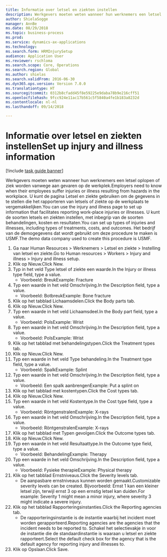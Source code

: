```yaml
--- 
title: Informatie over letsel en ziekten instellen
description: Werkgevers moeten weten wanneer hun werknemers een letsel oplopen of ziek worden vanwege aan gevaren op de werkplek.
author: ShielaSogge
manager: AnnBe
ms.date: 08/29/2018
ms.topic: business-process
ms.prod: 
ms.service: dynamics-ax-applications
ms.technology: 
ms.search.form: HRMInjurySetup
audience: Application User
ms.reviewer: rschloma
ms.search.scope: Core, Operations
ms.search.region: Global
ms.author: shielas
ms.search.validFrom: 2016-06-30
ms.dyn365.ops.version: Version 7.0.0
ms.translationtype: HT
ms.sourcegitcommit: 0312b8cfadd45f8e59225e9daba78b9e216cff51
ms.openlocfilehash: 9fcc924e11ac17b561c5f5840a4fe1b183a8232d
ms.contentlocale: nl-nl
ms.lasthandoff: 09/14/2018

---
```

# <a name="set-up-injury-and-illness-information"></a><span data-ttu-id="51a20-103">Informatie over letsel en ziekten instellen</span><span class="sxs-lookup"><span data-stu-id="51a20-103">Set up injury and illness information</span></span>

[!include [task guide banner](../../includes/task-guide-banner.md)]

<span data-ttu-id="51a20-104">Werkgevers moeten weten wanneer hun werknemers een letsel oplopen of ziek worden vanwege aan gevaren op de werkplek.</span><span class="sxs-lookup"><span data-stu-id="51a20-104">Employers need to know when their employees suffer injuries or illness resulting from hazards in the workplace.</span></span> <span data-ttu-id="51a20-105">U kunt de pagina Letsel en ziekte gebruiken om de gegevens in te stellen die het rapporteren van letsels of ziekte op de werkplaats te vergemakkelijken.</span><span class="sxs-lookup"><span data-stu-id="51a20-105">You can use the injury and illness page to set up information that facilitates reporting work-place injuries or illnesses.</span></span> <span data-ttu-id="51a20-106">U kunt de soorten letsels en ziekten instellen, met inbegrip van de soorten behandelingen, kosten en resultaten.</span><span class="sxs-lookup"><span data-stu-id="51a20-106">You can set up types of injuries and illnesses, including types of treatments, costs, and outcomes.</span></span> <span data-ttu-id="51a20-107">Het bedrijf van de demogegevens dat wordt gebruikt om deze procedure te maken is USMF.</span><span class="sxs-lookup"><span data-stu-id="51a20-107">The demo data company used to create this procedure is USMF.</span></span>

1. <span data-ttu-id="51a20-108">Ga naar Human Resources > Werknemers > Letsel en ziekte > Instelling van letsel en ziekte.</span><span class="sxs-lookup"><span data-stu-id="51a20-108">Go to Human resources > Workers > Injury and illness > Injury and illness setup.</span></span>
2. <span data-ttu-id="51a20-109">Klik op Nieuw.</span><span class="sxs-lookup"><span data-stu-id="51a20-109">Click New.</span></span>
3. <span data-ttu-id="51a20-110">Typ in het veld Type letsel of ziekte een waarde.</span><span class="sxs-lookup"><span data-stu-id="51a20-110">In the Injury or illness type field, type a value.</span></span>
    * <span data-ttu-id="51a20-111">Voorbeeld: Breuk</span><span class="sxs-lookup"><span data-stu-id="51a20-111">Example: Fracture</span></span>  
4. <span data-ttu-id="51a20-112">Typ een waarde in het veld Omschrijving.</span><span class="sxs-lookup"><span data-stu-id="51a20-112">In the Description field, type a value.</span></span>
    * <span data-ttu-id="51a20-113">Voorbeeld: Botbreuk</span><span class="sxs-lookup"><span data-stu-id="51a20-113">Example: Bone fracture</span></span>  
5. <span data-ttu-id="51a20-114">Klik op het tabblad Lichaamsdelen.</span><span class="sxs-lookup"><span data-stu-id="51a20-114">Click the Body parts tab.</span></span>
6. <span data-ttu-id="51a20-115">Klik op Nieuw.</span><span class="sxs-lookup"><span data-stu-id="51a20-115">Click New.</span></span>
7. <span data-ttu-id="51a20-116">Typ een waarde in het veld Lichaamsdeel.</span><span class="sxs-lookup"><span data-stu-id="51a20-116">In the Body part field, type a value.</span></span>
    * <span data-ttu-id="51a20-117">Voorbeeld: Pols</span><span class="sxs-lookup"><span data-stu-id="51a20-117">Example: Wrist</span></span>  
8. <span data-ttu-id="51a20-118">Typ een waarde in het veld Omschrijving.</span><span class="sxs-lookup"><span data-stu-id="51a20-118">In the Description field, type a value.</span></span>
    * <span data-ttu-id="51a20-119">Voorbeeld: Pols</span><span class="sxs-lookup"><span data-stu-id="51a20-119">Example: Wrist</span></span>  
9. <span data-ttu-id="51a20-120">Klik op het tabblad met behandelingstypen.</span><span class="sxs-lookup"><span data-stu-id="51a20-120">Click the Treatment types tab.</span></span>
10. <span data-ttu-id="51a20-121">Klik op Nieuw.</span><span class="sxs-lookup"><span data-stu-id="51a20-121">Click New.</span></span>
11. <span data-ttu-id="51a20-122">Typ een waarde in het veld Type behandeling.</span><span class="sxs-lookup"><span data-stu-id="51a20-122">In the Treatment type field, type a value.</span></span>
    * <span data-ttu-id="51a20-123">Voorbeeld: Spalk</span><span class="sxs-lookup"><span data-stu-id="51a20-123">Example: Splint</span></span>  
12. <span data-ttu-id="51a20-124">Typ een waarde in het veld Omschrijving.</span><span class="sxs-lookup"><span data-stu-id="51a20-124">In the Description field, type a value.</span></span>
    * <span data-ttu-id="51a20-125">Voorbeeld: Een spalk aanbrengen</span><span class="sxs-lookup"><span data-stu-id="51a20-125">Example: Put a splint on</span></span>  
13. <span data-ttu-id="51a20-126">Klik op het tabblad met kostentypen.</span><span class="sxs-lookup"><span data-stu-id="51a20-126">Click the Cost types tab.</span></span>
14. <span data-ttu-id="51a20-127">Klik op Nieuw.</span><span class="sxs-lookup"><span data-stu-id="51a20-127">Click New.</span></span>
15. <span data-ttu-id="51a20-128">Typ een waarde in het veld Kostentype.</span><span class="sxs-lookup"><span data-stu-id="51a20-128">In the Cost type field, type a value.</span></span>
    * <span data-ttu-id="51a20-129">Voorbeeld: Röntgenstralen</span><span class="sxs-lookup"><span data-stu-id="51a20-129">Example: X-rays</span></span>  
16. <span data-ttu-id="51a20-130">Typ een waarde in het veld Omschrijving.</span><span class="sxs-lookup"><span data-stu-id="51a20-130">In the Description field, type a value.</span></span>
    * <span data-ttu-id="51a20-131">Voorbeeld: Röntgenstralen</span><span class="sxs-lookup"><span data-stu-id="51a20-131">Example: X-rays</span></span>  
17. <span data-ttu-id="51a20-132">Klik op het tabblad met Typen gevolgen.</span><span class="sxs-lookup"><span data-stu-id="51a20-132">Click the Outcome types tab.</span></span>
18. <span data-ttu-id="51a20-133">Klik op Nieuw.</span><span class="sxs-lookup"><span data-stu-id="51a20-133">Click New.</span></span>
19. <span data-ttu-id="51a20-134">Typ een waarde in het veld Resultaattype.</span><span class="sxs-lookup"><span data-stu-id="51a20-134">In the Outcome type field, type a value.</span></span>
    * <span data-ttu-id="51a20-135">Voorbeeld: Behandeling</span><span class="sxs-lookup"><span data-stu-id="51a20-135">Example: Therapy</span></span>  
20. <span data-ttu-id="51a20-136">Typ een waarde in het veld Omschrijving.</span><span class="sxs-lookup"><span data-stu-id="51a20-136">In the Description field, type a value.</span></span>
    * <span data-ttu-id="51a20-137">Voorbeeld: Fysieke therapie</span><span class="sxs-lookup"><span data-stu-id="51a20-137">Example: Physical therapy</span></span>  
21. <span data-ttu-id="51a20-138">Klik op het tabblad Ernstniveaus.</span><span class="sxs-lookup"><span data-stu-id="51a20-138">Click the Severity levels tab.</span></span>
    * <span data-ttu-id="51a20-139">De aanpasbare ernstniveaus kunnen worden gemaakt.</span><span class="sxs-lookup"><span data-stu-id="51a20-139">Customizable severity levels can be created.</span></span> <span data-ttu-id="51a20-140">Bijvoorbeeld: Ernst 1 kan een kleiner letsel zijn, terwijl ernst 3 op een ernstig letsel kan duiden.</span><span class="sxs-lookup"><span data-stu-id="51a20-140">For example: Severity 1 might mean a minor injury, where severity 3 might indicate a severe injury.</span></span>  
22. <span data-ttu-id="51a20-141">Klik op het tabblad Rapporteringsinstanties.</span><span class="sxs-lookup"><span data-stu-id="51a20-141">Click the Reporting agencies tab.</span></span>
    * <span data-ttu-id="51a20-142">De rapporteringsinstantie is de instantie waarbij het incident moet worden gerapporteerd.</span><span class="sxs-lookup"><span data-stu-id="51a20-142">Reporting agencies are the agencies that the incident needs to be reported to.</span></span> <span data-ttu-id="51a20-143">Schakel het selectievakje in voor de instantie die de standaardinstantie is waaraan u letsel en ziekte rapporteert.</span><span class="sxs-lookup"><span data-stu-id="51a20-143">Select the default check box for the agency that is the default agency for reporting injury and illnesses to.</span></span>  
23. <span data-ttu-id="51a20-144">Klik op Opslaan.</span><span class="sxs-lookup"><span data-stu-id="51a20-144">Click Save.</span></span>


